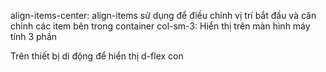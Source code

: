  align-items-center: align-items sử dụng để điều chỉnh vị trí bắt đầu và căn chỉnh các item bên trong container 
        col-sm-3: Hiển thị trên màn hình máy tính 3 phần 
<div class="col-1 text-light d-flex d-sm-none ">
Trên thiết bị di động để hiển thị d-flex
con